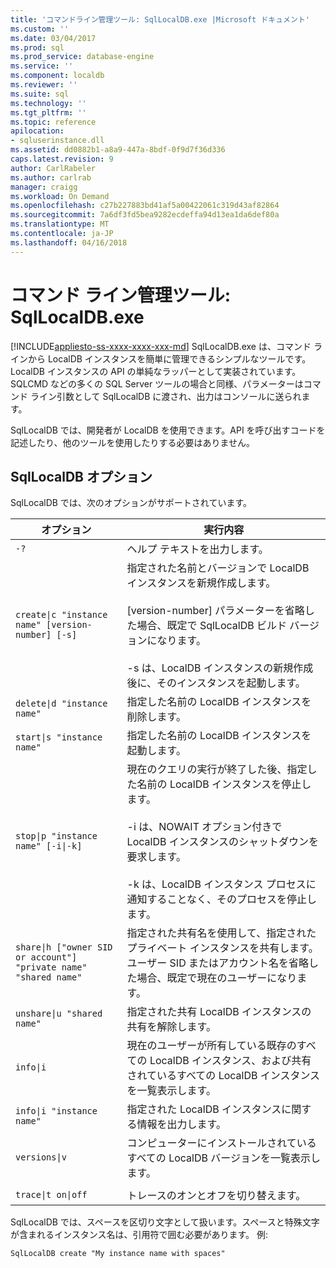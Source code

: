 ```yaml
---
title: 'コマンドライン管理ツール: SqlLocalDB.exe |Microsoft ドキュメント'
ms.custom: ''
ms.date: 03/04/2017
ms.prod: sql
ms.prod_service: database-engine
ms.service: ''
ms.component: localdb
ms.reviewer: ''
ms.suite: sql
ms.technology: ''
ms.tgt_pltfrm: ''
ms.topic: reference
apilocation:
- sqluserinstance.dll
ms.assetid: dd0882b1-a8a9-447a-8bdf-0f9d7f36d336
caps.latest.revision: 9
author: CarlRabeler
ms.author: carlrab
manager: craigg
ms.workload: On Demand
ms.openlocfilehash: c27b227883bd41af5a00422061c319d43af82864
ms.sourcegitcommit: 7a6df3fd5bea9282ecdeffa94d13ea1da6def80a
ms.translationtype: MT
ms.contentlocale: ja-JP
ms.lasthandoff: 04/16/2018
---
```

# <a name="command-line-management-tool-sqllocaldbexe"></a>コマンド ライン管理ツール: SqlLocalDB.exe
[!INCLUDE[appliesto-ss-xxxx-xxxx-xxx-md](../../includes/appliesto-ss-xxxx-xxxx-xxx-md.md)]
  SqlLocalDB.exe は、コマンド ラインから LocalDB インスタンスを簡単に管理できるシンプルなツールです。 LocalDB インスタンスの API の単純なラッパーとして実装されています。 SQLCMD などの多くの SQL Server ツールの場合と同様、パラメーターはコマンド ライン引数として SqlLocalDB に渡され、出力はコンソールに送られます。  
  
 SqlLocalDB では、開発者が LocalDB を使用できます。API を呼び出すコードを記述したり、他のツールを使用したりする必要はありません。  
  
## <a name="sqllocaldb-options"></a>SqlLocalDB オプション  
 SqlLocalDB では、次のオプションがサポートされています。  
  
|オプション|実行内容|  
|------------|------------------|  
|`-?`|ヘルプ テキストを出力します。|  
|`create\|c "instance name" [version-number] [-s]`|指定された名前とバージョンで LocalDB インスタンスを新規作成します。<br /><br /> [version-number] パラメーターを省略した場合、既定で SqlLocalDB ビルド バージョンになります。<br /><br /> -s は、LocalDB インスタンスの新規作成後に、そのインスタンスを起動します。|  
|`delete\|d "instance name"`|指定した名前の LocalDB インスタンスを削除します。|  
|`start\|s "instance name"`|指定した名前の LocalDB インスタンスを起動します。|  
|`stop\|p "instance name" [-i\|-k]`|現在のクエリの実行が終了した後、指定した名前の LocalDB インスタンスを停止します。<br /><br /> -i は、NOWAIT オプション付きで LocalDB インスタンスのシャットダウンを要求します。<br /><br /> -k は、LocalDB インスタンス プロセスに通知することなく、そのプロセスを停止します。|  
|`share\|h ["owner SID or account"] "private name" "shared name"`|指定された共有名を使用して、指定されたプライベート インスタンスを共有します。 ユーザー SID またはアカウント名を省略した場合、既定で現在のユーザーになります。|  
|`unshare\|u "shared name"`|指定された共有 LocalDB インスタンスの共有を解除します。|  
|`info\|i`|現在のユーザーが所有している既存のすべての LocalDB インスタンス、および共有されているすべての LocalDB インスタンスを一覧表示します。|  
|`info\|i "instance name"`|指定された LocalDB インスタンスに関する情報を出力します。|  
|`versions\|v`|コンピューターにインストールされているすべての LocalDB バージョンを一覧表示します。|  
|||  
|`trace\|t on\|off`|トレースのオンとオフを切り替えます。|  
  
 SqlLocalDB では、スペースを区切り文字として扱います。スペースと特殊文字が含まれるインスタンス名は、引用符で囲む必要があります。 例:  
  
 `SqlLocalDB create "My instance name with spaces"`  
  
  
